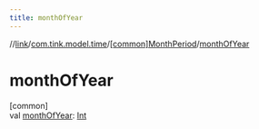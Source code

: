 ```yaml
---
title: monthOfYear
---
```

//[link](../../../index.html)/[com.tink.model.time](../index.html)/[[common]MonthPeriod](index.html)/[monthOfYear](month-of-year.html)



# monthOfYear



[common]\
val [monthOfYear](month-of-year.html): [Int](https://kotlinlang.org/api/latest/jvm/stdlib/kotlin/-int/index.html)




